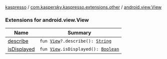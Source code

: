 [kaspresso](../../index.md) / [com.kaspersky.kaspresso.extensions.other](../index.md) / [android.view.View](./index.md)

### Extensions for android.view.View

| Name | Summary |
|---|---|
| [describe](describe.md) | `fun `[`View`](https://developer.android.com/reference/android/view/View.html)`?.describe(): `[`String`](https://kotlinlang.org/api/latest/jvm/stdlib/kotlin/-string/index.html) |
| [isDisplayed](is-displayed.md) | `fun `[`View`](https://developer.android.com/reference/android/view/View.html)`.isDisplayed(): `[`Boolean`](https://kotlinlang.org/api/latest/jvm/stdlib/kotlin/-boolean/index.html) |
